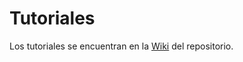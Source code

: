 # Tutoriales

Los tutoriales se encuentran en la [Wiki](https://github.com/mbrula/tutoriales/wiki) del repositorio.
